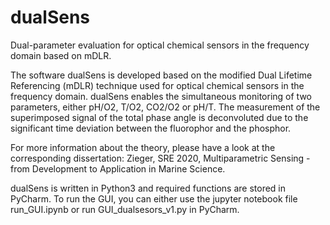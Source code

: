 # dualSens
Dual-parameter evaluation for optical chemical sensors in the frequency domain based on mDLR.

The software dualSens is developed based on the modified Dual Lifetime Referencing (mDLR) technique used for optical chemical sensors in the frequency domain. dualSens enables the simultaneous monitoring of two parameters, either pH/O2, T/O2, CO2/O2 or pH/T. The measurement of the superimposed signal of the total phase angle is deconvoluted due to the significant time deviation between the fluorophor and the phosphor.

For more information about the theory, please have a look at the corresponding dissertation: 
Zieger, SRE 2020, Multiparametric Sensing - from Development to Application in Marine Science.


dualSens is written in Python3 and required functions are stored in PyCharm.
To run the GUI, you can either use the jupyter notebook file run_GUI.ipynb or run GUI_dualsesors_v1.py in PyCharm.
